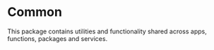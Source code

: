 # Common

This package contains utilities and functionality shared across apps, functions, packages and services.
